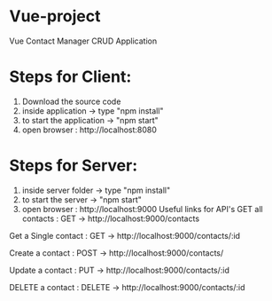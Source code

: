 # Vue-project
Vue Contact Manager CRUD Application 

# Steps for Client:
1. Download the source code
2. inside application -> type "npm install"
3. to start the application -> "npm start"
4. open browser : http://localhost:8080


# Steps for Server:
1. inside server folder -> type "npm install"
2. to start the server -> "npm start"
3. open browser : http://localhost:9000
Useful links for API's
GET all contacts : GET -> http://localhost:9000/contacts

Get a Single contact : GET -> http://localhost:9000/contacts/:id

Create a contact : POST -> http://localhost:9000/contacts/

Update a contact : PUT -> http://localhost:9000/contacts/:id

DELETE a contact : DELETE -> http://localhost:9000/contacts/:id

